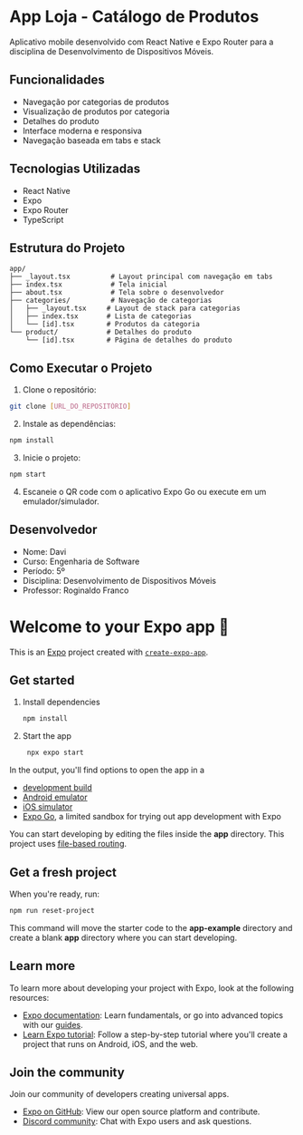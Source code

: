# App Loja - Catálogo de Produtos

Aplicativo mobile desenvolvido com React Native e Expo Router para a disciplina de Desenvolvimento de Dispositivos Móveis.

## Funcionalidades

- Navegação por categorias de produtos
- Visualização de produtos por categoria
- Detalhes do produto
- Interface moderna e responsiva
- Navegação baseada em tabs e stack

## Tecnologias Utilizadas

- React Native
- Expo
- Expo Router
- TypeScript

## Estrutura do Projeto

```
app/
├── _layout.tsx          # Layout principal com navegação em tabs
├── index.tsx            # Tela inicial
├── about.tsx            # Tela sobre o desenvolvedor
├── categories/          # Navegação de categorias
│   ├── _layout.tsx     # Layout de stack para categorias
│   ├── index.tsx       # Lista de categorias
│   └── [id].tsx        # Produtos da categoria
└── product/            # Detalhes do produto
    └── [id].tsx        # Página de detalhes do produto
```

## Como Executar o Projeto

1. Clone o repositório:
```bash
git clone [URL_DO_REPOSITÓRIO]
```

2. Instale as dependências:
```bash
npm install
```

3. Inicie o projeto:
```bash
npm start
```

4. Escaneie o QR code com o aplicativo Expo Go ou execute em um emulador/simulador.

## Desenvolvedor

- Nome: Davi
- Curso: Engenharia de Software
- Período: 5º
- Disciplina: Desenvolvimento de Dispositivos Móveis
- Professor: Roginaldo Franco

# Welcome to your Expo app 👋

This is an [Expo](https://expo.dev) project created with [`create-expo-app`](https://www.npmjs.com/package/create-expo-app).

## Get started

1. Install dependencies

   ```bash
   npm install
   ```

2. Start the app

   ```bash
    npx expo start
   ```

In the output, you'll find options to open the app in a

- [development build](https://docs.expo.dev/develop/development-builds/introduction/)
- [Android emulator](https://docs.expo.dev/workflow/android-studio-emulator/)
- [iOS simulator](https://docs.expo.dev/workflow/ios-simulator/)
- [Expo Go](https://expo.dev/go), a limited sandbox for trying out app development with Expo

You can start developing by editing the files inside the **app** directory. This project uses [file-based routing](https://docs.expo.dev/router/introduction).

## Get a fresh project

When you're ready, run:

```bash
npm run reset-project
```

This command will move the starter code to the **app-example** directory and create a blank **app** directory where you can start developing.

## Learn more

To learn more about developing your project with Expo, look at the following resources:

- [Expo documentation](https://docs.expo.dev/): Learn fundamentals, or go into advanced topics with our [guides](https://docs.expo.dev/guides).
- [Learn Expo tutorial](https://docs.expo.dev/tutorial/introduction/): Follow a step-by-step tutorial where you'll create a project that runs on Android, iOS, and the web.

## Join the community

Join our community of developers creating universal apps.

- [Expo on GitHub](https://github.com/expo/expo): View our open source platform and contribute.
- [Discord community](https://chat.expo.dev): Chat with Expo users and ask questions.
